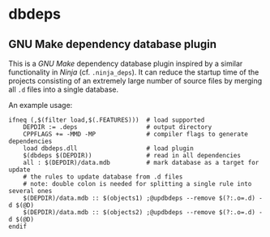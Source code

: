 dbdeps
======

GNU Make dependency database plugin
-----------------------------------

This is a _GNU Make_ dependency database plugin inspired by a similar functionality in _Ninja_ (cf. `.ninja_deps`). It can reduce the startup time of the projects consisting of an extremely large number of source files by merging all `.d` files into a single database.

An example usage:

```
ifneq (,$(filter load,$(.FEATURES)))  # load supported
    DEPDIR := .deps                   # output directory
    CPPFLAGS += -MMD -MP              # compiler flags to generate dependencies
    load dbdeps.dll                   # load plugin
    $(dbdeps $(DEPDIR))               # read in all dependencies
    all : $(DEPDIR)/data.mdb          # mark database as a target for update
    # the rules to update database from .d files
    # note: double colon is needed for splitting a single rule into several ones
    $(DEPDIR)/data.mdb :: $(objects1) ;@updbdeps --remove $(?:.o=.d) -d $(@D)
    $(DEPDIR)/data.mdb :: $(objects2) ;@updbdeps --remove $(?:.o=.d) -d $(@D)
endif
```
